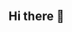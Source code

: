 ## Hi there 👋

<!--
**EmekaEkwo/EmekaEkwo** is a ✨ _special_ ✨ repository because its `README.md` (this file) appears on your GitHub profile.

Here are some ideas to get you started:

- # Hi there 👋, I'm Emeka Ekwo
I’m an aspiring software developer interested in Cloud Computing, Generative AI, and Project Management.

-🛠️ Skills
- Languages: Java, C++, JavaScript, HTML, SQL
- Tools: Git, VS Code, Unix, Networking basics

- 🎯 Current Goals
- Learning Cloud Computing and Generative AI
- Building projects with the Software Development Life Cycle (SDLC)
- Improving soccer analytics with Python & SQL

- 📫 Connect with Me
- [LinkedIn](https://www.linkedin.com/in/emeka-ekwo-0a09b4288)
- Email: cekwo1@uncc.edu
-⚡ Fun Fact
- Outside of tech, I play Division 2 soccer ⚽ and train with professional-level standards.

- 💬 Ask me about ...
- 📫 How to reach me: ...
- 😄 Pronouns: ...
- ⚡ Fun fact: ...
-->
